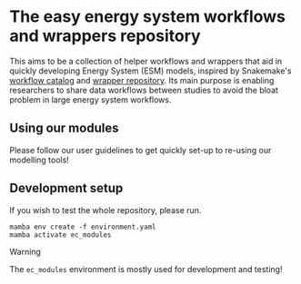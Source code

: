 # The easy energy system workflows and wrappers repository

This aims to be a collection of helper workflows and wrappers that aid in quickly developing Energy System (ESM) models, inspired by Snakemake's [workflow catalog](https://snakemake.github.io/snakemake-workflow-catalog/) and [wrapper repository](https://snakemake-wrappers.readthedocs.io/en/stable/).
Its main purpose is enabling researchers to share data workflows between studies to avoid the bloat problem in large energy system workflows.

## Using our modules

Please follow our user guidelines to get quickly set-up to re-using our modelling tools!

## Development setup

If you wish to test the whole repository, please run.

```shell
mamba env create -f environment.yaml
mamba activate ec_modules
```

>[!warning]
> The `ec_modules` environment is mostly used for development and testing!
